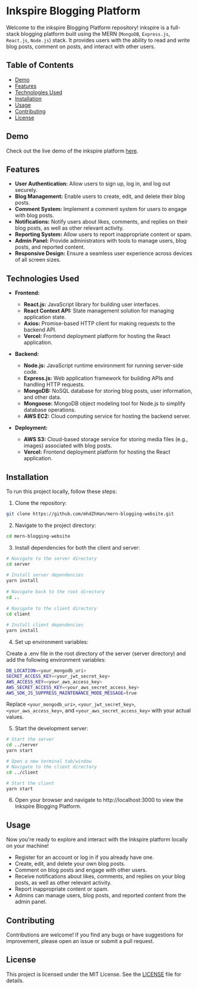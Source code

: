 # Inkspire Blogging Platform

Welcome to the inkspire Blogging Platform repository! inkspire is a full-stack blogging platform built using the MERN (`MongoDB`, `Express.js`, `React.js`, `Node.js`) stack. It provides users with the ability to read and write blog posts, comment on posts, and interact with other users.

## Table of Contents

- [Demo](#demo)
- [Features](#features)
- [Technologies Used](#technologies-used)
- [Installation](#installation)
- [Usage](#usage)
- [Contributing](#contributing)
- [License](#license)

## Demo

Check out the live demo of the inkspire platform [here](https://inkspire.mohammedsh.xyz).

## Features

- **User Authentication:** Allow users to sign up, log in, and log out securely.
- **Blog Management:** Enable users to create, edit, and delete their blog posts.
- **Comment System:** Implement a comment system for users to engage with blog posts.
- **Notifications:** Notify users about likes, comments, and replies on their blog posts, as well as other relevant activity.
- **Reporting System:** Allow users to report inappropriate content or spam.
- **Admin Panel:** Provide administrators with tools to manage users, blog posts, and reported content.
- **Responsive Design:** Ensure a seamless user experience across devices of all screen sizes.

## Technologies Used

- **Frontend:**
  - **React.js:** JavaScript library for building user interfaces.
  - **React Context API:** State management solution for managing application state.
  - **Axios:** Promise-based HTTP client for making requests to the backend API.
  - **Vercel:** Frontend deployment platform for hosting the React application.

- **Backend:**
  - **Node.js:** JavaScript runtime environment for running server-side code.
  - **Express.js:** Web application framework for building APIs and handling HTTP requests.
  - **MongoDB:** NoSQL database for storing blog posts, user information, and other data.
  - **Mongoose:** MongoDB object modeling tool for Node.js to simplify database operations.
  - **AWS EC2:** Cloud computing service for hosting the backend server.

- **Deployment:**
  - **AWS S3:** Cloud-based storage service for storing media files (e.g., images) associated with blog posts.
  - **Vercel:** Frontend deployment platform for hosting the React application.

## Installation

To run this project locally, follow these steps:

1. Clone the repository:

```bash
git clone https://github.com/mhdZhHan/mern-blogging-website.git
```
   
2. Navigate to the project directory:

```bash
cd mern-blogging-website
```

3. Install dependencies for both the client and server:
 
```bash
# Navigate to the server directory
cd server
 
# Install server dependencies
yarn install
 
# Navigate back to the root directory
cd ..
 
# Navigate to the client directory
cd client
 
# Install client dependencies
yarn install
```

4. Set up environment variables:

Create a .env file in the root directory of the server (server directory) and add the following environment variables:

```bash
DB_LOCATION=<your_mongodb_uri>
SECRET_ACCESS_KEY=<your_jwt_secret_key>
AWS_ACCESS_KEY=<your_aws_access_key>
AWS_SECRET_ACCESS_KEY=<your_aws_secret_access_key>
AWS_SDK_JS_SUPPRESS_MAINTENANCE_MODE_MESSAGE=true
```

Replace `<your_mongodb_uri>`, `<your_jwt_secret_key>`, `<your_aws_access_key>`, and `<your_aws_secret_access_key>` with your actual values.

5. Start the development server:

```bash
# Start the server
cd ../server
yarn start

# Open a new terminal tab/window
# Navigate to the client directory
cd ../client

# Start the client
yarn start
```

6. Open your browser and navigate to http://localhost:3000 to view the Inkspire Blogging Platform.

## Usage

Now you're ready to explore and interact with the Inkspire platform locally on your machine!

- Register for an account or log in if you already have one.
- Create, edit, and delete your own blog posts.
- Comment on blog posts and engage with other users.
- Receive notifications about likes, comments, and replies on your blog posts, as well as other relevant activity.
- Report inappropriate content or spam.
- Admins can manage users, blog posts, and reported content from the admin panel.

## Contributing

Contributions are welcome! If you find any bugs or have suggestions for improvement, please open an issue or submit a pull request.

## License

This project is licensed under the MIT License. See the [LICENSE](https://github.com/mhdZhHan/mern-blogging-website/blob/main/LICENSE) file for details.
